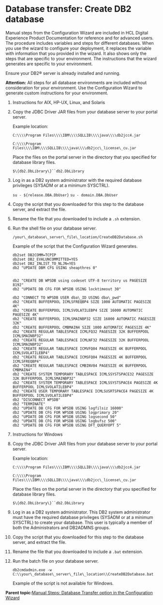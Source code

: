 # Database transfer: Create DB2 database 

Manual steps from the Configuration Wizard are included in HCL Digital Experience Product Documentation for reference and for advanced users. The procedure includes variables and steps for different databases. When you use the wizard to configure your deployment, it replaces the variable with information that you provided in the wizard. It also shows only the steps that are specific to your environment. The instructions that the wizard generates are specific to your environment.

Ensure your DB2® server is already installed and running.

**Attention:** All steps for all database environments are included without consideration for your environment. Use the Configuration Wizard to generate custom instructions for your environment.

1.  Instructions for AIX, HP-UX, Linux, and Solaris
2.  Copy the JDBC Driver JAR files from your database server to your portal server.

    Example location:

    `C:\\\\Program Files\\\\IBM\\\\SQLLIB\\\\java\\\\db2jcc4.jar`

    `C:\\\\Program Files\\\\IBM\\\\SQLLIB\\\\java\\\\db2jcc\_license\_cu.jar`

    Place the files on the portal server in the directory that you specified for database library files.

    `$\{db2.DbLibrary\}``db2.DbLibrary`

3.  Log in as a DB2 system administrator with the required database privileges \(SYSADM or at a minimum SYSCTRL\).

    `su - ${release.DBA.DbUser}` `su - domain.DBA.DbUser`

4.  Copy the script that you downloaded for this step to the database server, and extract the file.

5.  Rename the file that you downloaded to include a `.sh` extension.

6.  Run the shell file on your database server.

    `/your\_database\_server\_file\_location/CreateDB2Database.sh`

    Example of the script that the Configuration Wizard generates.

    ```
    db2set DB2COMM=TCPIP
    db2set DB2_EVALUNCOMMITTED=YES
    db2set DB2_INLIST_TO_NLJN=YES
    db2 "UPDATE DBM CFG USING sheapthres 0"
    
    	
    db2 "CREATE DB WPSDB using codeset UTF-8 territory us PAGESIZE 8192"
    db2 "UPDATE DB CFG FOR WPSDB USING locktimeout 30"
    
    db2 "CONNECT TO WPSDB USER dba\_ID USING dba\_pwd"
    db2 "CREATE BUFFERPOOL ICMLSFREQBP4 SIZE 1000 AUTOMATIC PAGESIZE 4K"
    db2 "CREATE BUFFERPOOL ICMLSVOLATILEBP4 SIZE 16000 AUTOMATIC PAGESIZE 4K"
    db2 "CREATE BUFFERPOOL ICMLSMAINBP32 SIZE 16000 AUTOMATIC PAGESIZE 32K"
    db2 "CREATE BUFFERPOOL CMBMAIN4 SIZE 1000 AUTOMATIC PAGESIZE 4K"
    db2 "CREATE REGULAR TABLESPACE ICMLFQ32 PAGESIZE 32K BUFFERPOOL ICMLSMAINBP32"
    db2 "CREATE REGULAR TABLESPACE ICMLNF32 PAGESIZE 32K BUFFERPOOL ICMLSMAINBP32"
    db2 "CREATE REGULAR TABLESPACE ICMVFQ04 PAGESIZE 4K BUFFERPOOL ICMLSVOLATILEBP4"
    db2 "CREATE REGULAR TABLESPACE ICMSFQ04 PAGESIZE 4K BUFFERPOOL ICMLSFREQBP4"
    db2 "CREATE REGULAR TABLESPACE CMBINV04 PAGESIZE 4K BUFFERPOOL CMBMAIN4"
    db2 "CREATE SYSTEM TEMPORARY TABLESPACE ICMLSSYSTSPACE32 PAGESIZE 32K BUFFERPOOL ICMLSMAINBP32"
    db2 "CREATE SYSTEM TEMPORARY TABLESPACE ICMLSSYSTSPACE4 PAGESIZE 4K BUFFERPOOL ICMLSVOLATILEBP4"
    db2 "CREATE USER TEMPORARY TABLESPACE ICMLSUSRTSPACE4 PAGESIZE 4K BUFFERPOOL ICMLSVOLATILEBP4"
    db2 "DISCONNECT WPSDB"
    db2 "TERMINATE"
    db2 "UPDATE DB CFG FOR WPSDB USING logfilsiz 16000"
    db2 "UPDATE DB CFG FOR WPSDB USING logprimary 20"
    db2 "UPDATE DB CFG FOR WPSDB USING logsecond 50"
    db2 "UPDATE DB CFG FOR WPSDB USING logbufsz 500"
    db2 "UPDATE DB CFG FOR WPSDB USING DFT_QUERYOPT 5"
    ```

7.  Instructions for Windows
8.  Copy the JDBC Driver JAR files from your database server to your portal server.

    Example location:

    `C:\\\\Program Files\\\\IBM\\\\SQLLIB\\\\java\\\\db2jcc4.jar`

    `C:\\\\Program Files\\\\IBM\\\\SQLLIB\\\\java\\\\db2jcc\_license\_cu.jar`

    Place the files on the portal server in the directory that you specified for database library files.

    `$\{db2.DbLibrary\}``db2.DbLibrary`

9.  Log in as a DB2 system administrator. This DB2 system administrator must have the required database privileges \(SYSADM or at a minimum SYSCTRL\) to create your database. This user is typically a member of both the Administrators and DB2ADMNS groups.

10. Copy the script that you downloaded for this step to the database server, and extract the file.

11. Rename the file that you downloaded to include a `.bat` extension.

12. Run the batch file on your database server.

    `db2cmdadmin.exe -w C:\\your\_database\_server\_file\_location\\CreateDB2Database.bat`

    Example of the script is not available for Windows.


**Parent topic:**[Manual Steps: Database Transfer option in the Configuration Wizard](../eua-workflows/kc-db-parent.md)

